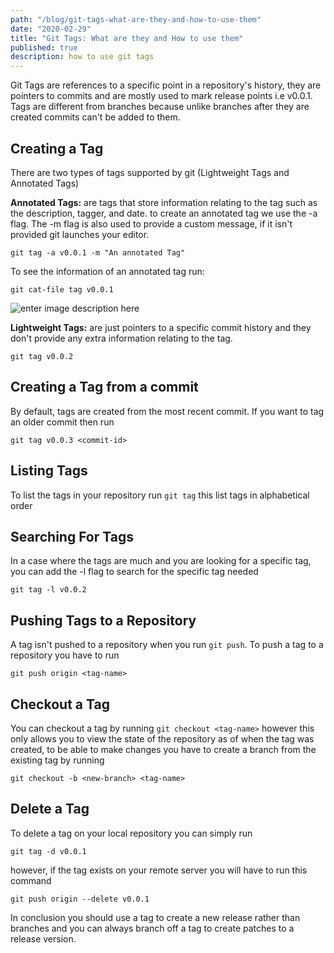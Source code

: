 ```yaml
---
path: "/blog/git-tags-what-are-they-and-how-to-use-them"
date: "2020-02-29"
title: "Git Tags: What are they and How to use them"
published: true
description: how to use git tags
---
```


Git Tags are references to a specific point in a repository's history, they are pointers to commits and are mostly used to mark release points i.e v0.0.1. Tags are different from branches because unlike branches after they are created commits can't be added to them.

## Creating a Tag

There are two types of tags supported by git (Lightweight Tags and Annotated Tags)

**Annotated Tags:** are tags that store information relating to the tag such as the description, tagger, and date. to create an annotated tag we use the -a flag. The -m flag is also used to provide a custom message, if it isn't provided git launches your editor.

```shell
git tag -a v0.0.1 -m "An annotated Tag"
```

To  see the information of an annotated tag run:

```shell
git cat-file tag v0.0.1
```

![enter image description here](https://res.cloudinary.com/dis3a42lz/image/upload/v1582996216/blog/git%20tags/tag2.png)

**Lightweight Tags:** are just pointers to a specific commit history and they don't provide any extra information relating to the tag.

```shell
git tag v0.0.2
```

## Creating a Tag from a commit

By default, tags are created from the most recent commit. If you want to tag an older commit then run

```shell
git tag v0.0.3 <commit-id>
```

## Listing Tags

To list the tags in your repository run ``git tag`` this list tags in alphabetical order

## Searching For Tags

In a case where the tags are much and you are looking for a specific tag, you can add the -l flag to search for the specific tag needed

```shell
git tag -l v0.0.2
```

## Pushing Tags to a Repository

A tag isn't pushed to a repository when you run `git push`. To push a tag to a repository you have to run

```shell
git push origin <tag-name>
```

## Checkout a Tag

You can checkout a tag by running `git checkout <tag-name>` however this only allows you to view the  state of the repository as of when the tag was created, to be able to make changes you have to create a branch from the existing tag by running

```shell
git checkout -b <new-branch> <tag-name>
```

## Delete a Tag

To delete a tag on your local repository you can simply run

```shell
git tag -d v0.0.1
```

however, if the tag exists on your remote server you will have to run this command

```shell
git push origin --delete v0.0.1
```

In conclusion you should use a tag to create a new release rather than branches and you can always branch off a tag to create patches to a release version.
